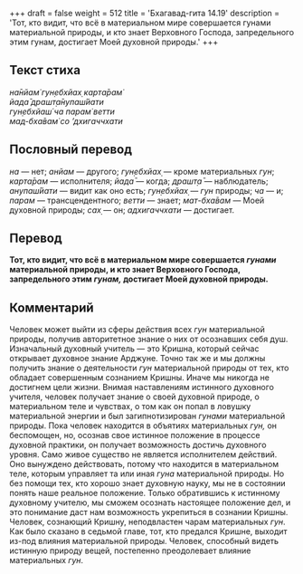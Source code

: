 +++
draft = false
weight = 512
title = 'Бхагавад-гита 14.19'
description = 'Тот, кто видит, что всё в материальном мире совершается гунами материальной природы, и кто знает Верховного Господа, запредельного этим гунам, достигает Моей духовной природы.'
+++

## Текст стиха

_на̄нйам̇ гун̣ебхйах̣ карта̄рам̇  
йада̄ драшт̣а̄нупаш́йати  
гун̣ебхйаш́ ча парам̇ ветти  
мад-бха̄вам̇ со ’дхигаччхати_

## Пословный перевод

_на_ — нет; _анйам_ — другого; _гун̣ебхйах̣_ — кроме материальных _гун_; _карта̄рам_ — исполнителя; _йада̄_ — когда; _драшт̣а̄_ — наблюдатель; _анупаш́йати_ — видит как оно есть; _гун̣ебхйах̣_ — _гун_ природы; _ча_ — и; _парам_ — трансцендентного; _ветти_ — знает; _мат_\-_бха̄вам_ — Моей духовной природы; _сах̣_ — он; _адхигаччхати_ — достигает.

## Перевод

**Тот, кто видит, что всё в материальном мире совершается _гунами_ материальной природы, и кто знает Верховного Господа, запредельного этим _гунам,_ достигает Моей духовной природы.**

## Комментарий

Человек может выйти из сферы действия всех _гун_ материальной природы, получив авторитетное знание о них от осознавших себя душ. Изначальный духовный учитель — это Кришна, который сейчас открывает духовное знание Арджуне. Точно так же и мы должны получить знание о деятельности _гун_ материальной природы от тех, кто обладает совершенным сознанием Кришны. Иначе мы никогда не достигнем цели жизни. Внимая наставлениям истинного духовного учителя, человек получает знание о своей духовной природе, о материальном теле и чувствах, о том как он попал в ловушку материальной энергии и был загипнотизирован _гунами_ материальной природы. Пока человек находится в объятиях материальных _гун,_ он беспомощен, но, осознав свое истинное положение в процессе духовной практики, он получает возможность достичь духовного уровня. Само живое существо не является исполнителем действий. Оно вынуждено действовать, потому что находится в материальном теле, которым управляет та или иная _гуна_ материальной природы. Но без помощи тех, кто хорошо знает духовную науку, мы не в состоянии понять наше реальное положение. Только обратившись к истинному духовному учителю, мы сможем осознать настоящее положение дел, и это понимание даст нам возможность укрепиться в сознании Кришны. Человек, сознающий Кришну, неподвластен чарам материальных _гун_. Как было сказано в седьмой главе, тот, кто предался Кришне, выходит из-под влияния материальной природы. Человек, способный видеть истинную природу вещей, постепенно преодолевает влияние материальных _гун_.
